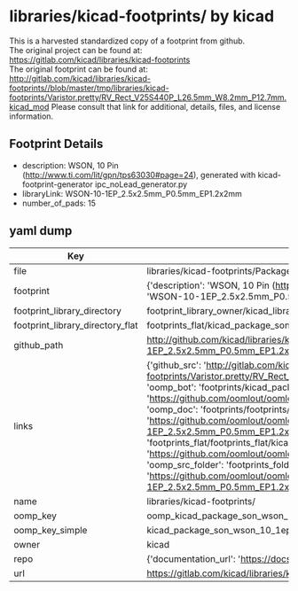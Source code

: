 # libraries/kicad-footprints/ by kicad  
This is a harvested standardized copy of a footprint from github.  
The original project can be found at:  
https://gitlab.com/kicad/libraries/kicad-footprints  
The original footprint can be found at:
http://gitlab.com/kicad/libraries/kicad-footprints//blob/master/tmp/libraries/kicad-footprints/Varistor.pretty/RV_Rect_V25S440P_L26.5mm_W8.2mm_P12.7mm.kicad_mod
Please consult that link for additional, details, files, and license information.  
## Footprint Details
* description: WSON, 10 Pin (http://www.ti.com/lit/gpn/tps63030#page=24), generated with kicad-footprint-generator ipc_noLead_generator.py  
* libraryLink: WSON-10-1EP_2.5x2.5mm_P0.5mm_EP1.2x2mm  
* number_of_pads: 15  
## yaml dump  
| Key | Value |  
| --- | --- |  
| file | libraries/kicad-footprints/Package_SON.pretty/WSON-10-1EP_2.5x2.5mm_P0.5mm_EP1.2x2mm.kicad_mod |  
| footprint | {'description': 'WSON, 10 Pin (http://www.ti.com/lit/gpn/tps63030#page=24), generated with kicad-footprint-generator ipc_noLead_generator.py', 'libraryLink': 'WSON-10-1EP_2.5x2.5mm_P0.5mm_EP1.2x2mm', 'number_of_pads': 15} |  
| footprint_library_directory | footprint_library_owner/kicad_libraries/kicad-footprints/ |  
| footprint_library_directory_flat | footprints_flat/kicad_package_son_wson_10_1ep_2_5x2_5mm_p0_5mm_ep1_2x2mm/working |  
| github_path | http://github.com/kicad/libraries/kicad-footprints//blob/master/tmp/libraries/kicad-footprints/Package_SON.pretty/WSON-10-1EP_2.5x2.5mm_P0.5mm_EP1.2x2mm.kicad_mod |  
| links | {'github_src': 'http://gitlab.com/kicad/libraries/kicad-footprints//blob/master/tmp/libraries/kicad-footprints/Varistor.pretty/RV_Rect_V25S440P_L26.5mm_W8.2mm_P12.7mm.kicad_mod', 'github_src_repo': 'https://gitlab.com/kicad/libraries/kicad-footprints', 'oomp_bot': 'footprints/kicad_package_son_wson_10_1ep_2_5x2_5mm_p0_5mm_ep1_2x2mm/working', 'oomp_bot_github': 'https://github.com/oomlout/oomlout_oomp_footprint_bot/tree/main/footprints/kicad_package_son_wson_10_1ep_2_5x2_5mm_p0_5mm_ep1_2x2mm/working', 'oomp_doc': 'footprints/footprints/kicad/Package_SON/WSON-10-1EP_2.5x2.5mm_P0.5mm_EP1.2x2mm/working/', 'oomp_doc_github': 'https://github.com/oomlout/oomlout_oomp_footprint_doc/tree/main/footprints/footprints/kicad/Package_SON/WSON-10-1EP_2.5x2.5mm_P0.5mm_EP1.2x2mm/working', 'oomp_src_flat': 'footprints_flat/footprints_flat/kicad_package_son_wson_10_1ep_2_5x2_5mm_p0_5mm_ep1_2x2mm/working', 'oomp_src_flat_github': 'https://github.com/oomlout/oomlout_oomp_footprint_src/tree/main/footprints_flat/kicad_package_son_wson_10_1ep_2_5x2_5mm_p0_5mm_ep1_2x2mm/working', 'oomp_src_folder': 'footprints_folder/footprints_folder/kicad/Package_SON/WSON-10-1EP_2.5x2.5mm_P0.5mm_EP1.2x2mm/working', 'oomp_src_folder_github': 'https://github.com/oomlout/oomlout_oomp_footprint_src/tree/main/footprints_folder/kicad/Package_SON/WSON-10-1EP_2.5x2.5mm_P0.5mm_EP1.2x2mm/working'} |  
| name | libraries/kicad-footprints/ |  
| oomp_key | oomp_kicad_package_son_wson_10_1ep_2_5x2_5mm_p0_5mm_ep1_2x2mm |  
| oomp_key_simple | kicad_package_son_wson_10_1ep_2_5x2_5mm_p0_5mm_ep1_2x2mm |  
| owner | kicad |  
| repo | {'documentation_url': 'https://docs.github.com/rest/repos/repos#get-a-repository', 'message': 'Not Found'} |  
| url | https://gitlab.com/kicad/libraries/kicad-footprints |  

